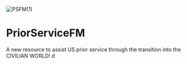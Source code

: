 ![PSFM(1)](https://user-images.githubusercontent.com/50463988/140599559-6e5ff1ed-b9b3-4e3d-94c5-53c3914d39a3.png)


# PriorServiceFM
A new resource to assist US prior service through the transition into the CIVILIAN WORLD!
d